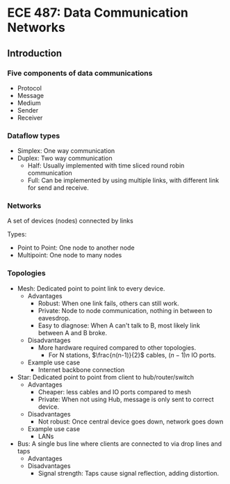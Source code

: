 # ECE 487: Data Communication Networks

## Introduction

### Five components of data communications

- Protocol
- Message
- Medium
- Sender
- Receiver

### Dataflow types

- Simplex: One way communication
- Duplex: Two way communication
  - Half: Usually implemented with time sliced round robin communication
  - Full: Can be implemented by using multiple links, with different link for send and receive.

### Networks

A set of devices (nodes) connected by links

Types:

- Point to Point: One node to another node
- Multipoint: One node to many nodes

### Topologies

- Mesh: Dedicated point to point link to every device.
  - Advantages
    - Robust: When one link fails, others can still work.
    - Private: Node to node communication, nothing in between to eavesdrop.
    - Easy to diagnose: When A can't talk to B, most likely link between A and B broke.
  - Disadvantages
    - More hardware required compared to other topologies.
      - For N stations, $\frac{n(n-1)}{2}$ cables, $(n-1) n$ IO ports.
  - Example use case
    - Internet backbone connection
- Star: Dedicated point to point from client to hub/router/switch
  - Advantages
    - Cheaper: less cables and IO ports compared to mesh
    - Private: When not using Hub, message is only sent to correct device.
  - Disadvantages
    - Not robust: Once central device goes down, network goes down
  - Example use case
    - LANs
- Bus: A single bus line where clients are connected to via drop lines and taps
  - Advantages
  - Disadvantages
    - Signal strength: Taps cause signal reflection, adding distortion.
